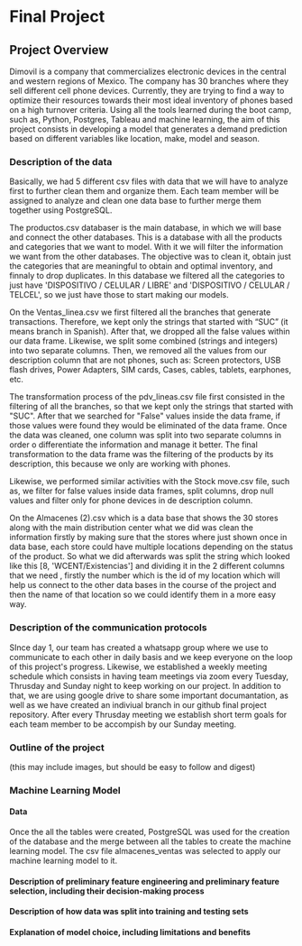 

# Final Project
## Project Overview
Dimovil is a company that commercializes electronic devices in the central and western regions of Mexico. The company has 30 branches where they sell different cell phone devices. Currently, they are trying to find a way to optimize their resources towards their most ideal inventory of phones based on a high turnover criteria.
Using all the tools learned during the boot camp, such as, Python, Postgres, Tableau and machine learning, the aim of this project consists in developing a model that generates a demand prediction based on different variables like location, make, model and season.  

### Description of the data
Basically, we had 5 different csv files with data that we will have to analyze first to further clean them and organize them.
Each team member will be assigned to analyze and clean one data base to further merge them together using PostgreSQL.


The productos.csv databaser is the main database, in which we will base and connect the other databases. This is a database with all the products and categories that we want to model. With it we will filter the information we want from the other databases. The objective was to clean it, obtain just the categories that are meaningful to obtain and optimal inventory, and finnaly to drop duplicates. In this database we filtered all the categories to just have 'DISPOSITIVO / CELULAR / LIBRE' and 'DISPOSITIVO / CELULAR / TELCEL', so we just have those to start making our models. 


On the Ventas_linea.csv we first filtered all the branches that generate transactions. Therefore, we kept only the strings that started with “SUC” (it means branch in Spanish).
After that, we dropped all the false values within our data frame. Likewise, we split some combined (strings and integers) into two separate columns.
Then, we removed all the values from our description column that are not phones, such as: Screen protectors, USB flash drives, Power Adapters, SIM cards, Cases, cables, tablets, earphones, etc.

The transformation process of the pdv_lineas.csv file first consisted in the filtering of all the branches, so that we kept only the strings that started with "SUC". After that we searched for "False" values inside the data frame, if those values were found they would be eliminated of the data frame. Once the data was cleaned, one column was split into two separate columns in order o differentiate the information and manage it better. The final transformation to the data frame was the filtering of the products by its description, this because we only are working with phones. 

Likewise, we performed similar activities with the Stock move.csv file, such as, we filter for false values inside data frames, split columns, drop null values and filter only for phone devices in de description column.

On the Almacenes (2).csv which is a data base that shows the 30 stores along with the main distribution center what we did was clean the information firstly by making sure that the stores where just shown once in data base, each store could have multiple locations depending on the status of the product. So what we did afterwards was split the string which looked like this [8, 'WCENT/Existencias'] and dividing it in the 2 different columns that we need , firstly the number which is the id of my location which will help us connect to the other data bases in the course of the project and then the name of that location so we could identify them in a more easy way.

### Description of the communication protocols
SInce day 1, our team has created a whatsapp group where we use to communicate to each other in daily basis and we keep everyone on the loop of this project's progress. Likewise, we established a weekly meeting schedule which consists in having team meetings via zoom every Tuesday, Thrusday and Sunday night to keep working on our project. 
In addition to that, we are using google drive to share some important documantation, as well as we have created an indiviual branch in our github final project repository. 
After every Thrusday meeting we establish short term goals for each team member to be accompish by our Sunday meeting. 

### Outline of the project 
(this may include images, but should be easy to follow and 
digest)

### Machine Learning Model
#### Data
Once the all the tables were created, PostgreSQL was used for the creation of the database and the merge between all the tables to create the machine learning model. The csv file almacenes_ventas was selected to apply our machine learning model to it.

#### Description of preliminary feature engineering and preliminary feature selection, including their decision-making process 

#### Description of how data was split into training and testing sets 
#### Explanation of model choice, including limitations and benefits 
